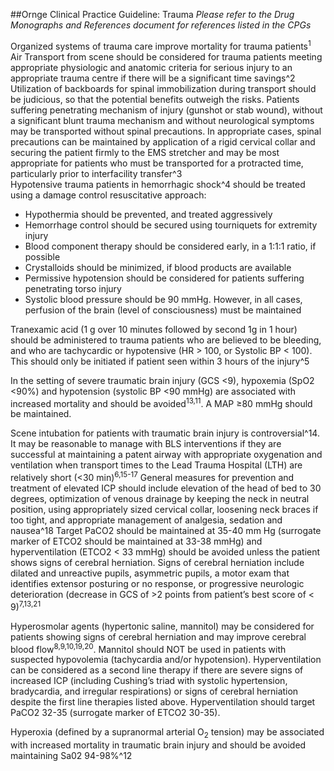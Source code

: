 ##Ornge Clinical Practice Guideline: Trauma<i>Please refer to the Drug Monographs and References document for references listed in the CPGs</i>
Organized systems of trauma care improve mortality for trauma patients<sup>1</sup>  Air Transport from scene should be considered for trauma patients meeting appropriate physiologic and anatomiccriteria for serious injury to an appropriate trauma centre if there will be a significant time savings^2  Utilization of backboards for spinal immobilization during transport should be judicious, so that the potentialbenefits outweigh the risks. Patients suffering penetrating mechanism of injury (gunshot or stab wound), without asignificant blunt trauma mechanism and without neurological symptoms may be transported without spinalprecautions. In appropriate cases, spinal precautions can be maintained by application of a rigid cervical collar andsecuring the patient firmly to the EMS stretcher and may be most appropriate for patients who must betransported for a protracted time, particularly prior to interfacility transfer^3  Hypotensive trauma patients in hemorrhagic shock^4 should be treated using a damage control resuscitativeapproach:
* Hypothermia should be prevented, and treated aggressively* Hemorrhage control should be secured using tourniquets for extremity injury* Blood component therapy should be considered early, in a 1:1:1 ratio, if possible* Crystalloids should be minimized, if blood products are available* Permissive hypotension should be considered for patients suffering penetrating torso injury* Systolic blood pressure should be 90 mmHg. However, in all cases, perfusion of the brain (level of consciousness) must be maintained
Tranexamic acid (1 g over 10 minutes followed by second 1g in 1 hour) should be administered to trauma patientswho are believed to be bleeding, and who are tachycardic or hypotensive (HR > 100, or Systolic BP < 100). Thisshould only be initiated if patient seen within 3 hours of the injury^5In the setting of severe traumatic brain injury (GCS <9), hypoxemia (SpO2 <90%) and hypotension (systolic BP <90mmHg) are associated with increased mortality and should be avoided<sup>13,11</sup>. A MAP ≥80 mmHg should bemaintained.
Scene intubation for patients with traumatic brain injury is controversial^14. It may be reasonable to manage withBLS interventions if they are successful at maintaining a patent airway with appropriate oxygenation andventilation when transport times to the Lead Trauma Hospital (LTH) are relatively short (<30 min)<sup>6,15-17</sup>General measures for prevention and treatment of elevated ICP should include elevation of the head of bed to 30degrees, optimization of venous drainage by keeping the neck in neutral position, using appropriately sized cervicalcollar, loosening neck braces if too tight, and appropriate management of analgesia, sedation and nausea^18Target PaCO2 should be maintained at 35-40 mm Hg (surrogate marker of ETCO2 should be maintained at 33-38mmHg) and hyperventilation (ETCO2 < 33 mmHg) should be avoided unless the patient shows signs of cerebralherniation. Signs of cerebral herniation include dilated and unreactive pupils, asymmetric pupils, a motor examthat identifies extensor posturing or no response, or progressive neurologic deterioration (decrease in GCS of >2points from patient’s best score of < 9)<sup>7,13,21</sup>
Hyperosmolar agents (hypertonic saline, mannitol) may be considered for patients showing signs of cerebralherniation and may improve cerebral blood flow<sup>8,9,10,19,20</sup>. Mannitol should NOT be used in patients withsuspected hypovolemia (tachycardia and/or hypotension).Hyperventilation can be considered as a second line therapy if there are severe signs of increased ICP (includingCushing’s triad with systolic hypertension, bradycardia, and irregular respirations) or signs of cerebral herniationdespite the first line therapies listed above. Hyperventilation should target PaCO2 32-35 (surrogate marker ofETCO2 30-35).
Hyperoxia (defined by a supranormal arterial O<sub>2</sub> tension) may be associated with increased mortality in traumaticbrain injury and should be avoided maintaining Sa02 94-98%^12